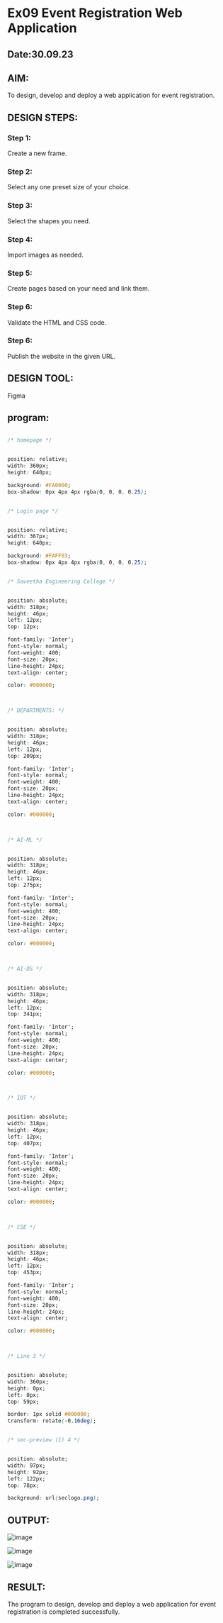 # Ex09 Event Registration Web Application
## Date:30.09.23

## AIM:
To design, develop and deploy a web application for event registration.

## DESIGN STEPS:

### Step 1:
Create a new frame.

### Step 2:
Select any one preset size of your choice.

### Step 3:
Select the shapes you need.

### Step 4:
Import images as needed.

### Step 5:
Create pages based on your need and link them.

### Step 6:

Validate the HTML and CSS code.

### Step 6:

Publish the website in the given URL.

## DESIGN TOOL:
Figma
## program:
```css

/* homepage */


position: relative;
width: 360px;
height: 640px;

background: #FA0000;
box-shadow: 0px 4px 4px rgba(0, 0, 0, 0.25);


/* Login page */


position: relative;
width: 367px;
height: 640px;

background: #FAFF03;
box-shadow: 0px 4px 4px rgba(0, 0, 0, 0.25);


/* Saveetha Engineering College */


position: absolute;
width: 318px;
height: 46px;
left: 12px;
top: 12px;

font-family: 'Inter';
font-style: normal;
font-weight: 400;
font-size: 20px;
line-height: 24px;
text-align: center;

color: #000000;



/* DEPARTMENTS: */


position: absolute;
width: 318px;
height: 46px;
left: 12px;
top: 209px;

font-family: 'Inter';
font-style: normal;
font-weight: 400;
font-size: 20px;
line-height: 24px;
text-align: center;

color: #000000;



/* AI-ML */


position: absolute;
width: 318px;
height: 46px;
left: 12px;
top: 275px;

font-family: 'Inter';
font-style: normal;
font-weight: 400;
font-size: 20px;
line-height: 24px;
text-align: center;

color: #000000;



/* AI-DS */


position: absolute;
width: 318px;
height: 46px;
left: 12px;
top: 341px;

font-family: 'Inter';
font-style: normal;
font-weight: 400;
font-size: 20px;
line-height: 24px;
text-align: center;

color: #000000;



/* IOT */


position: absolute;
width: 318px;
height: 46px;
left: 12px;
top: 407px;

font-family: 'Inter';
font-style: normal;
font-weight: 400;
font-size: 20px;
line-height: 24px;
text-align: center;

color: #000000;



/* CSE */


position: absolute;
width: 318px;
height: 46px;
left: 12px;
top: 453px;

font-family: 'Inter';
font-style: normal;
font-weight: 400;
font-size: 20px;
line-height: 24px;
text-align: center;

color: #000000;



/* Line 3 */


position: absolute;
width: 360px;
height: 0px;
left: 0px;
top: 59px;

border: 1px solid #000000;
transform: rotate(-0.16deg);


/* sec-preview (1) 4 */


position: absolute;
width: 97px;
height: 92px;
left: 122px;
top: 78px;

background: url(seclogo.png); 
```
## OUTPUT:

![image](https://github.com/kaushik2022/Figma/assets/129837020/b545bc73-0a87-4f2c-81f9-02c75d63c9eb)

![image](https://github.com/kaushik2022/Figma/assets/129837020/e0a64909-10c5-4e7f-be82-ae7a4141ddaf)

![image](https://github.com/kaushik2022/Figma/assets/129837020/24cf1a9d-d4e5-4096-9726-b5a5aaf9d20d)



## RESULT:
The program to design, develop and deploy a web application for event registration is completed successfully.
